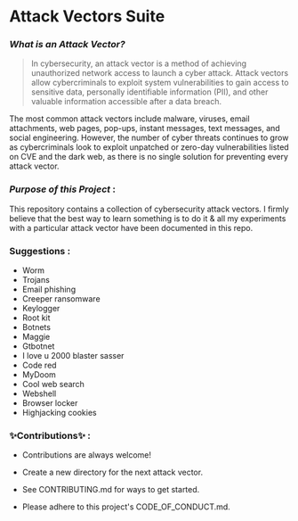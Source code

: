 
# Attack Vectors Suite


### _What is an Attack Vector?_

>In cybersecurity, an attack vector is a method of achieving unauthorized network access to launch a cyber attack. Attack vectors allow cybercriminals to exploit system vulnerabilities to gain access to sensitive data, personally identifiable information (PII), and other valuable information accessible after a data breach.

The most common attack vectors include malware, viruses, email attachments, web pages, pop-ups, instant messages, text messages, and social engineering. However, the number of cyber threats continues to grow as cybercriminals look to exploit unpatched or zero-day vulnerabilities listed on CVE and the dark web, as there is no single solution for preventing every attack vector.

### _Purpose of this Project_ :
This repository contains a collection of cybersecurity attack vectors. I firmly believe that the best way to learn something is to do it & all my experiments with a particular attack vector have been documented in this repo.

### Suggestions :
- Worm
- Trojans
- Email phishing 
- Creeper ransomware
- Keylogger
- Root kit
- Botnets
- Maggie
- Gtbotnet
- I love u 2000 blaster sasser
- Code red
- MyDoom
- Cool web search
- Webshell
- Browser locker
- Highjacking cookies

### ✨Contributions✨ :

- Contributions are always welcome!

- Create a new directory for the next attack vector.

- See CONTRIBUTING.md for ways to get started.

- Please adhere to this project's CODE_OF_CONDUCT.md.











  
